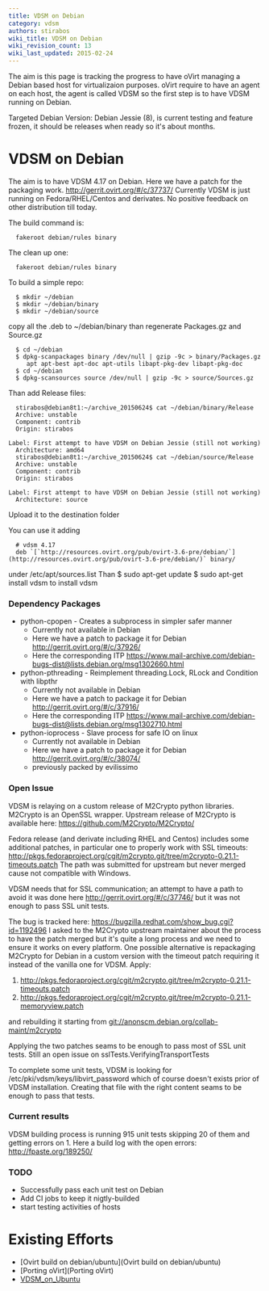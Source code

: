 ```yaml
---
title: VDSM on Debian
category: vdsm
authors: stirabos
wiki_title: VDSM on Debian
wiki_revision_count: 13
wiki_last_updated: 2015-02-24
---
```


The aim is this page is tracking the progress to have oVirt managing a Debian based host for virtualizaion purposes. oVirt require to have an agent on each host, the agent is called VDSM so the first step is to have VDSM running on Debian.

Targeted Debian Version: Debian Jessie (8), is current testing and feature frozen, it should be releases when ready so it's about months.

# VDSM on Debian

The aim is to have VDSM 4.17 on Debian. Here we have a patch for the packaging work. <http://gerrit.ovirt.org/#/c/37737/> Currently VDSM is just running on Fedora/RHEL/Centos and derivates. No positive feedback on other distribution till today.

The build command is:

      fakeroot debian/rules binary

The clean up one:

      fakeroot debian/rules binary

To build a simple repo:

      $ mkdir ~/debian
      $ mkdir ~/debian/binary
      $ mkdir ~/debian/source

copy all the .deb to ~/debian/binary than regenerate Packages.gz and Source.gz

      $ cd ~/debian
      $ dpkg-scanpackages binary /dev/null | gzip -9c > binary/Packages.gz
         apt apt-best apt-doc apt-utils libapt-pkg-dev libapt-pkg-doc
      $ cd ~/debian
      $ dpkg-scansources source /dev/null | gzip -9c > source/Sources.gz

Than add Release files:

      stirabos@debian8t1:~/archive_20150624$ cat ~/debian/binary/Release 
      Archive: unstable
      Component: contrib
      Origin: stirabos
      Label: First attempt to have VDSM on Debian Jessie (still not working)
      Architecture: amd64
      stirabos@debian8t1:~/archive_20150624$ cat ~/debian/source/Release 
      Archive: unstable
      Component: contrib
      Origin: stirabos
      Label: First attempt to have VDSM on Debian Jessie (still not working)
      Architecture: source

Upload it to the destination folder

You can use it adding

      # vdsm 4.17
      deb `[`http://resources.ovirt.org/pub/ovirt-3.6-pre/debian/`](http://resources.ovirt.org/pub/ovirt-3.6-pre/debian/)` binary/

under /etc/apt/sources.list Than $ sudo apt-get update $ sudo apt-get install vdsm to install vdsm

### Dependency Packages

*   python-cpopen - Creates a subprocess in simpler safer manner
    -   Currently not available in Debian
    -   Here we have a patch to package it for Debian <http://gerrit.ovirt.org/#/c/37926/>
    -   Here the corresponding ITP <https://www.mail-archive.com/debian-bugs-dist@lists.debian.org/msg1302660.html>
*   python-pthreading - Reimplement threading.Lock, RLock and Condition with libpthr
    -   Currently not available in Debian
    -   Here we have a patch to package it for Debian <http://gerrit.ovirt.org/#/c/37916/>
    -   Here the corresponding ITP <https://www.mail-archive.com/debian-bugs-dist@lists.debian.org/msg1302710.html>
*   python-ioprocess - Slave process for safe IO on linux
    -   Currently not available in Debian
    -   Here we have a patch to package it for Debian <http://gerrit.ovirt.org/#/c/38074/>
    -   previously packed by evilissimo

### Open Issue

VDSM is relaying on a custom release of M2Crypto python libraries. M2Crypto is an OpenSSL wrapper. Upstream release of M2Crypto is available here: <https://github.com/M2Crypto/M2Crypto/>

Fedora release (and derivate including RHEL and Centos) includes some additional patches, in particular one to properly work with SSL timeouts: <http://pkgs.fedoraproject.org/cgit/m2crypto.git/tree/m2crypto-0.21.1-timeouts.patch> The path was submitted for upstream but never merged cause not compatible with Windows.

VDSM needs that for SSL communication; an attempt to have a path to avoid it was done here <http://gerrit.ovirt.org/#/c/37746/> but it was not enough to pass SSL unit tests.

The bug is tracked here: <https://bugzilla.redhat.com/show_bug.cgi?id=1192496> I asked to the M2Crypto upstream maintainer about the process to have the patch merged but it's quite a long process and we need to ensure it works on every platform. One possible alternative is repackaging M2Crypto for Debian in a custom version with the timeout patch requiring it instead of the vanilla one for VDSM. Apply:

1.  <http://pkgs.fedoraproject.org/cgit/m2crypto.git/tree/m2crypto-0.21.1-timeouts.patch>
2.  <http://pkgs.fedoraproject.org/cgit/m2crypto.git/tree/m2crypto-0.21.1-memoryview.patch>

and rebuilding it starting from <git://anonscm.debian.org/collab-maint/m2crypto>

Applying the two patches seams to be enough to pass most of SSL unit tests. Still an open issue on sslTests.VerifyingTransportTests

To complete some unit tests, VDSM is looking for /etc/pki/vdsm/keys/libvirt_password which of course doesn't exists prior of VDSM installation. Creating that file with the right content seams to be enough to pass that tests.

### Current results

VDSM building process is running 915 unit tests skipping 20 of them and getting errors on 1. Here a build log with the open errors: <http://fpaste.org/189250/>

### TODO

*   Successfully pass each unit test on Debian
*   Add CI jobs to keep it nigtly-builded
*   start testing activities of hosts

# Existing Efforts

*   [Ovirt build on debian/ubuntu](Ovirt build on debian/ubuntu)
*   [Porting oVirt](Porting oVirt)
*   [VDSM_on_Ubuntu](VDSM_on_Ubuntu)
